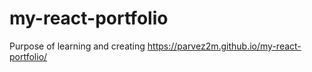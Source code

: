 # my-react-portfolio
Purpose of learning and creating
 https://parvez2m.github.io/my-react-portfolio/
